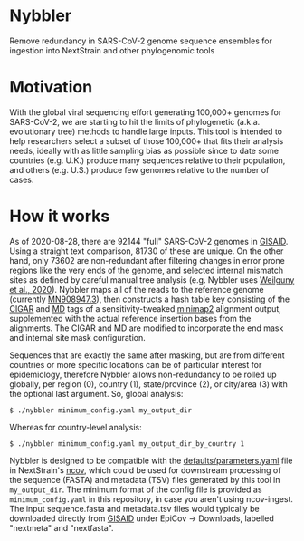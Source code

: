 # Nybbler
Remove redundancy in SARS-CoV-2 genome sequence ensembles for ingestion into NextStrain and other phylogenomic tools

# Motivation
With the global viral sequencing effort generating 100,000+ genomes for SARS-CoV-2, we are starting to hit the limits of phylogenetic (a.k.a. evolutionary tree) methods to handle large inputs. This tool is intended to help researchers select a subset of those 100,000+ that fits their analysis needs, ideally with as little sampling bias as possible since to date some countries (e.g. U.K.) produce many sequences relative to their population, and others (e.g. U.S.) produce few genomes relative to the number of cases. 

# How it works
As of 2020-08-28, there are 92144 "full" SARS-CoV-2 genomes in [GISAID](https://gisaid.org/CoV2020). Using a straight text comparison, 81730 of these are unique. On the other hand, only 73602 are non-redundant after filtering changes in error prone regions like the very ends of the genome, and selected internal mismatch sites as defined by careful manual tree analysis (e.g. Nybbler uses [Weilguny et al., 2020](https://github.com/W-L/ProblematicSites_SARS-CoV2)).  Nybbler maps all of the reads to the reference genome (currently [MN908947.3](https://www.ncbi.nlm.nih.gov/nuccore/MN908947)), then constructs a hash table key consisting of the [CIGAR](https://jef.works/blog/2017/03/28/CIGAR-strings-for-dummies/) and [MD](https://github.com/vsbuffalo/devnotes/wiki/The-MD-Tag-in-BAM-Files) tags of a sensitivity-tweaked [minimap2](https://github.com/lh3/minimap2) alignment output, supplemented with the actual reference insertion bases from the alignments. The CIGAR and MD are modified to incorporate the end mask and internal site mask configuration.

Sequences that are exactly the same after masking, but are from different countries or more specific locations can be of particular interest for epidemiology, therefore Nybbler allows non-redundancy to be rolled up globally, per region (0), country (1), state/province (2), or city/area (3) with the optional last argument. So, global analysis:

```shell
$ ./nybbler minimum_config.yaml my_output_dir
```

Whereas for country-level analysis:

```shell
$ ./nybbler minimum_config.yaml my_output_dir_by_country 1
```

Nybbler is designed to be compatible with the [defaults/parameters.yaml](https://github.com/nextstrain/ncov/blob/master/defaults/parameters.yaml) file in NextStrain's [ncov](https://github.com/nextstrain/ncov-ingest), which could be used for downstream processing of the sequence (FASTA) and metadata (TSV) files generated by this tool in ```my_output_dir```. The minimum format of the config file is provided as ```minimum_config.yaml``` in this repository, in case you aren't using ncov-ingest. The input sequence.fasta and metadata.tsv files would typically be downloaded directly from [GISAID](https://gisaid.org/CoV2020) under EpiCov -> Downloads, labelled "nextmeta" and "nextfasta". 
